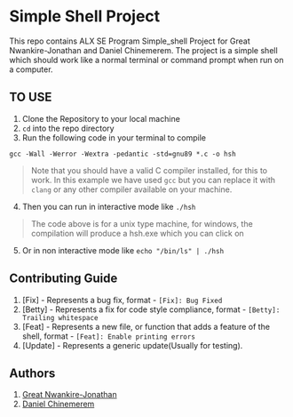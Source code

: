 # Simple Shell Project

This repo contains ALX SE Program Simple_shell Project for Great Nwankire-Jonathan and Daniel Chinemerem. The project is a simple shell which should work like a normal terminal or command prompt when run on a computer. 

## TO USE

1. Clone the Repository to your local machine
1. `cd` into the repo directory
1. Run the following code in your terminal to compile 
 ```
 gcc -Wall -Werror -Wextra -pedantic -std=gnu89 *.c -o hsh 
 ```
> Note that you should have a valid C compiler installed, for this to work. In this example we have used `gcc` but you can replace it with `clang` or any other compiler available on your machine.

4. Then you can run in interactive mode like 
``` ./hsh ```
> The code above is for a unix type machine, for windows, the compilation will produce a hsh.exe which you can click on
5. Or in non interactive mode like
``` echo "/bin/ls" | ./hsh ```


## Contributing Guide

1. [Fix] - Represents a bug fix, format - `[Fix]: Bug Fixed`
1. [Betty] - Represents a fix for code style compliance, format - `[Betty]: Trailing whitespace`
1. [Feat] - Represents a new file, or function that adds a feature of the shell, format - `[Feat]: Enable printing errors`
1. [Update] - Represents a generic update(Usually for testing).

## Authors
1. [Great Nwankire-Jonathan](https://github.com/The-Great1)
1. [Daniel Chinemerem](https://github.com/codacdanny)
